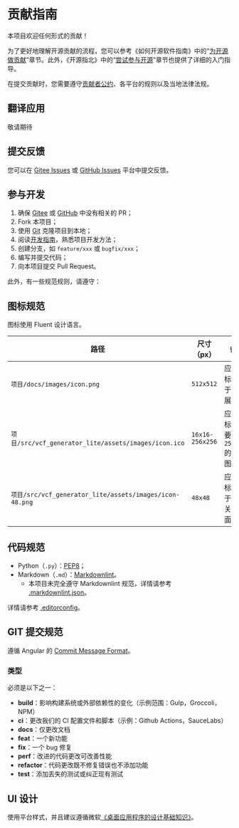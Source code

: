 # 贡献指南

本项目欢迎任何形式的贡献！

为了更好地理解开源贡献的流程，您可以参考《如何开源软件指南》中的“[为开源做贡献](https://opensource.guide/zh-hans/how-to-contribute/)”章节。此外，《开源指北》中的“[尝试参与开源](https://gitee.com/opensource-guide/guide/participating/roles.html)”章节也提供了详细的入门指导。

在提交贡献时，您需要遵守[贡献者公约](./CODE_OF_CONDUCT.zh.md)、各平台的规则以及当地法律法规。

## 翻译应用

敬请期待

## 提交反馈

您可以在 [Gitee Issues][IssuesOnGitee] 或 [GitHub Issues][IssuesOnGithub] 平台中提交反馈。

## 参与开发

1. 确保 [Gitee][RepositoryOnGitee] 或 [GitHub][RepositoryOnGithub] 中没有相关的 PR；
2. Fork 本项目；
3. 使用 [Git](https://git-scm.com/) 克隆项目到本地；
4. 阅读[开发指南](./docs/dev/README.md)，熟悉项目开发方法；
5. 创建分支，如 `feature/xxx` 或 `bugfix/xxx`；
6. 编写并提交代码；
7. 向本项目提交 Pull Request。

此外，有一些规范规则，请遵守：

## 图标规范

图标使用 Fluent 设计语言。

| 路径                                                    | 尺寸（px）      | 备注                                     |
| ------------------------------------------------------- | --------------- | ---------------------------------------- |
| `项目/docs/images/icon.png`                             | `512x512`       | 应用图标，用于文档展示                   |
| `项目/src/vcf_generator_lite/assets/images/icon.ico`    | `16x16-256x256` | 应用图标，需要附带 `256x256` 的 png 图片 |
| `项目/src/vcf_generator_lite/assets/images/icon-48.png` | `48x48`         | 应用图标，用于应用关于界面               |

## 代码规范

- Python（`.py`）：[PEP8](https://www.python.org/dev/peps/pep-0008/)；
- Markdown（`.md`）：[Markdownlint](https://github.com/DavidAnson/markdownlint)。
   - 本项目未完全遵守 Markdownlint 规范，详情请参考 [.markdownlint.json](./.markdownlint.json)。

详情请参考 [.editorconfig](./.editorconfig)。

## GIT 提交规范

遵循 Angular 的 [Commit Message Format](https://github.com/angular/angular/blob/main/CONTRIBUTING.md#-commit-message-format)。

### 类型

必须是以下之一：

- **build**：影响构建系统或外部依赖性的变化（示例范围：Gulp，Groccoli，NPM）
- **ci**：更改我们的 CI 配置文件和脚本（示例：Github Actions，SauceLabs）
- **docs**：仅更改文档
- **feat**：一个新功能
- **fix**：一个 bug 修复
- **perf**：改进的代码更改可改善性能
- **refactor**：代码更改既不修复错误也不添加功能
- **test**：添加丢失的测试或纠正现有测试

## UI 设计

使用平台样式，并且建议遵循微软[《桌面应用程序的设计基础知识》](https://learn.microsoft.com/zh-cn/windows/win32/uxguide/designprinciples)。

[RepositoryOnGitee]: https://gitee.com/HelloTool/VCFGeneratorLiteForTkinter/
[RepositoryOnGithub]: https://github.com/HelloTool/VCFGeneratorLiteForTkinter/
[IssuesOnGitee]: https://gitee.com/HelloTool/VCFGeneratorLiteForTkinter/issues
[IssuesOnGithub]: https://github.com/HelloTool/VCFGeneratorLiteForTkinter/issues
